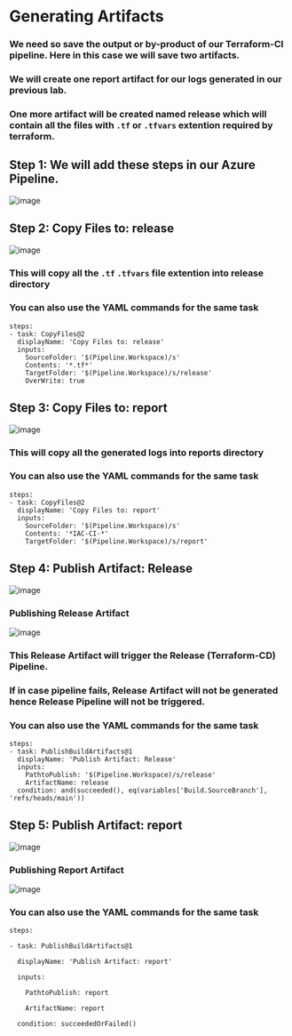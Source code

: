 # Generating Artifacts
### We need so save the output or by-product of our Terraform-CI pipeline. Here in this case we will save two artifacts.
### We will create one report artifact for our logs generated in our previous lab.
### One more artifact will be created named release which will contain all the files with `.tf` or `.tfvars` extention required by terraform.

## Step 1: We will add these steps in our Azure Pipeline.
![image](https://user-images.githubusercontent.com/99440004/173721074-dfcc1dd0-5d83-447e-ad21-1441ea3baabf.png)

## Step 2: Copy Files to: release
![image](https://user-images.githubusercontent.com/99440004/173721940-3b10bb80-8050-42ec-8505-c81e2e768da2.png)
### This will copy all the `.tf` `.tfvars` file extention into release directory
### You can also use the YAML commands for the same task
```
steps:
- task: CopyFiles@2
  displayName: 'Copy Files to: release'
  inputs:
    SourceFolder: '$(Pipeline.Workspace)/s'
    Contents: '*.tf*'
    TargetFolder: '$(Pipeline.Workspace)/s/release'
    OverWrite: true

``` 

## Step 3: Copy Files to: report
![image](https://user-images.githubusercontent.com/99440004/173722066-3af01ea4-b9ee-44a2-a13b-6cd01cb7345c.png)
### This will copy all the generated logs into reports directory
### You can also use the YAML commands for the same task
```
steps:
- task: CopyFiles@2
  displayName: 'Copy Files to: report'
  inputs:
    SourceFolder: '$(Pipeline.Workspace)/s'
    Contents: '*IAC-CI-*'
    TargetFolder: '$(Pipeline.Workspace)/s/report'

``` 

## Step 4: Publish Artifact: Release
![image](https://user-images.githubusercontent.com/99440004/173722144-bed9a47d-d86e-4978-a8bd-dff2e84a8ae2.png)
### Publishing Release Artifact
![image](https://user-images.githubusercontent.com/99440004/173723347-9bf1290a-28a7-4717-9567-22083d50fbd7.png)
### This Release Artifact will trigger the Release (Terraform-CD) Pipeline.
### If in case pipeline fails, Release Artifact will not be generated hence Release Pipeline will not be triggered.
### You can also use the YAML commands for the same task
```
steps:
- task: PublishBuildArtifacts@1
  displayName: 'Publish Artifact: Release'
  inputs:
    PathtoPublish: '$(Pipeline.Workspace)/s/release'
    ArtifactName: release
  condition: and(succeeded(), eq(variables['Build.SourceBranch'], 'refs/heads/main'))
``` 

## Step 5: Publish Artifact: report
![image](https://user-images.githubusercontent.com/99440004/173722211-23f331f8-2f44-4bda-aaa1-28409fb92574.png)
### Publishing Report Artifact
![image](https://user-images.githubusercontent.com/99440004/173723443-5dacb622-022c-47b1-b316-03f56185e6b9.png)
### You can also use the YAML commands for the same task
```
steps:

- task: PublishBuildArtifacts@1

  displayName: 'Publish Artifact: report'

  inputs:

    PathtoPublish: report

    ArtifactName: report

  condition: succeededOrFailed()


``` 